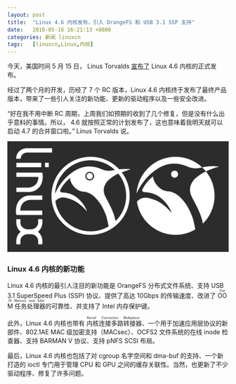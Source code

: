 ```yaml
---
layout: post
title:	"Linux 4.6 内核发布，引入 OrangeFS 和 USB 3.1 SSP 支持"
date:	2016-05-16 16:21:13 +0800 
categories:	新闻 linuxcn 
tags:	[linuxcn,Linux,内核]
---
```



今天，美国时间 5 月 15 日， Linus Torvalds [宣布了](http://lkml.iu.edu/hypermail/linux/kernel/1605.1/05030.html) Linux 4.6 内核的正式发布。


经过了两个月的开发，历经了 7 个 RC 版本，Linux 4.6 内核终于发布了最终产品版本，带来了一些引人关注的新功能、更新的驱动程序以及一些安全改进。


“好在我不用中断 RC 周期，上周我们如预期的收到了几个修复，但是没有什么出乎意料的事情。所以， 4.6 就按照正常的计划发布了，这也意味着我明天就可以启动 4.7 的合并窗口啦。” Linus Torvalds 说。


![](/Asserts/Images/album/201605/16/162041g0gnu00jbxvsfu5z.jpg)


### Linux 4.6 内核的新功能


Linux 4.6 内核的最引人注目的新功能是 OrangeFS 分布式文件系统、支持 USB 3.1 SuperSpeed Plus (SSP) 协议、提供了高达 10Gbps 的传输速度、改进了 <ruby> OOM 任务处理器 <rp>  （ </rp> <rt>  Out Of Memory task killer </rt> <rp>  ） </rp></ruby>的可靠性、并支持了 Intel 内存保护键。


此外，Linux 4.6 内核也带有<ruby> 内核连接多路转接器 <rp>  （ </rp> <rt>  Kernel Connection Multiplexor </rt> <rp>  ） </rp></ruby>、一个用于加速应用层协议的新部件、802.1AE MAC 级加密支持（MACsec）、OCFS2 文件系统的在线 inode 检查器、支持 BARMAN V 协议、支持 pNFS SCSI 布局。


最后，Linux 4.6 内核也包括了对 cgroup 名字空间和 dma-buf 的支持、一个新打造的 ioctl 专门用于管理 CPU 和 GPU 之间的缓存关联性。当然，也更新了不少驱动程序、修复了许多问题。
